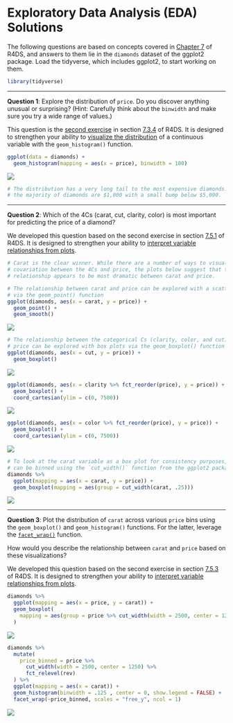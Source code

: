Exploratory Data Analysis (EDA) Solutions
================

The following questions are based on concepts covered in [Chapter 7](https://r4ds.had.co.nz/exploratory-data-analysis.html) of R4DS, and answers to them lie in the `diamonds` dataset of the ggplot2 package. Load the tidyverse, which includes ggplot2, to start working on them.

``` r
library(tidyverse)
```

------------------------------------------------------------------------

**Question 1**: Explore the distribution of `price`. Do you discover anything unusual or surprising? (Hint: Carefully think about the `binwidth` and make sure you try a wide range of values.)

This question is the [second exercise](https://jrnold.github.io/r4ds-exercise-solutions/exploratory-data-analysis.html#exercise-7.3.2) in section [7.3.4](http://r4ds.had.co.nz/exploratory-data-analysis.html#exercises-13) of R4DS. It is designed to strengthen your ability to [visualize the distribution](http://r4ds.had.co.nz/exploratory-data-analysis.html#visualising-distributions) of a continuous variable with the `geom_histogram()` function.

``` r
ggplot(data = diamonds) + 
  geom_histogram(mapping = aes(x = price), binwidth = 100)
```

![](03-exploratory-data-analysis-solutions_files/figure-markdown_github/unnamed-chunk-1-1.png)

``` r
# The distribution has a very long tail to the most expensive diamonds. However,
# the majority of diamonds are $1,000 with a small bump below $5,000.
```

------------------------------------------------------------------------

**Question 2**: Which of the 4Cs (carat, cut, clarity, color) is most important for predicting the price of a diamond?

We developed this question based on the second exercise in section [7.5.1](http://r4ds.had.co.nz/exploratory-data-analysis.html#exercises-15) of R4DS. It is designed to strengthen your ability to [interpret variable relationships from plots](http://r4ds.had.co.nz/exploratory-data-analysis.html#covariation).

``` r
# Carat is the clear winner. While there are a number of ways to visualize
# covariation between the 4Cs and price, the plots below suggest that the
# relationship appears to be most dramatic between carat and price.

# The relationship between carat and price can be explored with a scatterplot
# via the geom_point() function
ggplot(diamonds, aes(x = carat, y = price)) +
  geom_point() + 
  geom_smooth()
```

![](03-exploratory-data-analysis-solutions_files/figure-markdown_github/unnamed-chunk-2-1.png)

``` r
# The relationship between the categorical Cs (clarity, color, and cut) and
# price can be explored with box plots via the geom_boxplot() function
ggplot(diamonds, aes(x = cut, y = price)) +
  geom_boxplot()
```

![](03-exploratory-data-analysis-solutions_files/figure-markdown_github/unnamed-chunk-2-2.png)

``` r
ggplot(diamonds, aes(x = clarity %>% fct_reorder(price), y = price)) +
  geom_boxplot() + 
  coord_cartesian(ylim = c(0, 7500))
```

![](03-exploratory-data-analysis-solutions_files/figure-markdown_github/unnamed-chunk-2-3.png)

``` r
ggplot(diamonds, aes(x = color %>% fct_reorder(price), y = price)) +
  geom_boxplot() + 
  coord_cartesian(ylim = c(0, 7500))
```

![](03-exploratory-data-analysis-solutions_files/figure-markdown_github/unnamed-chunk-2-4.png)

``` r
# To look at the carat variable as a box plot for consistency purposes, carat
# can be binned using the `cut_width()` function from the ggplot2 package.
diamonds %>%
  ggplot(mapping = aes(x = carat, y = price)) +
  geom_boxplot(mapping = aes(group = cut_width(carat, .25)))
```

![](03-exploratory-data-analysis-solutions_files/figure-markdown_github/unnamed-chunk-2-5.png)

------------------------------------------------------------------------

**Question 3**: Plot the distribution of `carat` across various `price` bins using the `geom_boxplot()` and `geom_histogram()` functions. For the latter, leverage the [`facet_wrap()`](http://r4ds.had.co.nz/data-visualisation.html#facets) function.

How would you describe the relationship between `carat` and `price` based on these visualizations?

We developed this question based on the second exercise in section [7.5.3](http://r4ds.had.co.nz/exploratory-data-analysis.html#exercises-17) of R4DS. It is designed to strengthen your ability to [interpret variable relationships from plots](http://r4ds.had.co.nz/exploratory-data-analysis.html#covariation).

``` r
diamonds %>%
  ggplot(mapping = aes(x = price, y = carat)) +
  geom_boxplot(
    mapping = aes(group = price %>% cut_width(width = 2500, center = 1250))
  )
```

![](03-exploratory-data-analysis-solutions_files/figure-markdown_github/unnamed-chunk-3-1.png)

``` r
diamonds %>%
  mutate(
    price_binned = price %>% 
      cut_width(width = 2500, center = 1250) %>% 
      fct_relevel(rev)
  ) %>% 
  ggplot(mapping = aes(x = carat)) +
  geom_histogram(binwidth = .125 , center = 0, show.legend = FALSE) +
  facet_wrap(~price_binned, scales = "free_y", ncol = 1)
```

![](03-exploratory-data-analysis-solutions_files/figure-markdown_github/unnamed-chunk-4-1.png)
